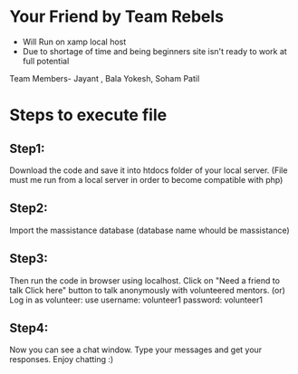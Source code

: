 # Your Friend by Team Rebels
* Will Run on xamp local host
* Due to shortage of time and being beginners site isn't ready to work at full potential

Team Members- Jayant , Bala Yokesh, Soham Patil

# Steps to execute file
## Step1: 
Download the code and save it into htdocs folder of your local server.  (File must me run from a local server in order to become compatible with php)
## Step2:
Import the massistance database (database name whould be massistance)
## Step3: 
Then run the code in browser using localhost.
Click on "Need a friend to talk Click here" button to talk anonymously with volunteered mentors.
(or)
Log in as volunteer: use username: volunteer1  password: volunteer1
## Step4:
Now you can see a chat window.  Type your messages and get your responses.  Enjoy chatting :)
